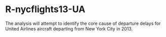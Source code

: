 # R-nycflights13-UA
The analysis will attempt to identify the core cause of departure delays for United Airlines aircraft departing from New York City in 2013. 
